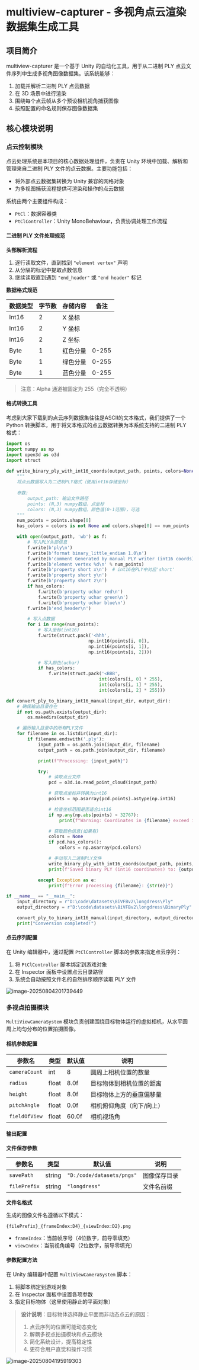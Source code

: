 # multiview-capturer - 多视角点云渲染数据集生成工具

## 项目简介

multiview-capturer 是一个基于 Unity 的自动化工具，用于从二进制 PLY 点云文件序列中生成多视角图像数据集。该系统能够：

1. 加载并解析二进制 PLY 点云数据
2. 在 3D 场景中进行渲染
3. 围绕每个点云帧从多个预设相机视角捕获图像
4. 按照配置的命名规则保存图像数据集

## 核心模块说明

### 点云控制模块

点云处理系统是本项目的核心数据处理组件，负责在 Unity 环境中加载、解析和管理来自二进制 PLY 文件的点云数据。主要功能包括：

- 将外部点云数据集转换为 Unity 兼容的网格对象
- 为多视图捕获流程提供可渲染和操作的点云数据

系统由两个主要组件构成：

- `PtCl`：数据容器类
- `PtClController`：Unity MonoBehaviour，负责协调处理工作流程

#### 二进制 PLY 文件处理规范

**头部解析流程**

1. 逐行读取文件，直到找到 `"element vertex"` 声明
2. 从分隔的标记中提取点数信息
3. 继续读取直到遇到 `"end_header"` 或 `"end header"` 标记

**数据格式规范**

| 数据类型 | 字节数 | 存储内容 | 备注  |
| -------- | ------ | -------- | ----- |
| Int16    | 2      | X 坐标   |       |
| Int16    | 2      | Y 坐标   |       |
| Int16    | 2      | Z 坐标   |       |
| Byte     | 1      | 红色分量 | 0-255 |
| Byte     | 1      | 绿色分量 | 0-255 |
| Byte     | 1      | 蓝色分量 | 0-255 |

> 注意：Alpha 通道被固定为 255（完全不透明）

#### 格式转换工具

考虑到大家下载到的点云序列数据集往往是ASCII的文本格式，我们提供了一个 Python 转换脚本，用于将文本格式的点云数据转换为本系统支持的二进制 PLY 格式：

```python
import os
import numpy as np
import open3d as o3d
import struct

def write_binary_ply_with_int16_coords(output_path, points, colors=None):
    """
    将点云数据写入为二进制PLY格式（使用int16存储坐标）
    
    参数:
        output_path: 输出文件路径
        points: (N,3) numpy数组，点坐标
        colors: (N,3) numpy数组，颜色值(0-1范围)，可选
    """
    num_points = points.shape[0]
    has_colors = colors is not None and colors.shape[0] == num_points

    with open(output_path, 'wb') as f:
        # 写入PLY头部信息
        f.write(b'ply\n')
        f.write(b'format binary_little_endian 1.0\n')
        f.write(b'comment Generated by manual PLY writer (int16 coords)\n')
        f.write(b'element vertex %d\n' % num_points)
        f.write(b'property short x\n')  # int16在PLY中对应'short'
        f.write(b'property short y\n')
        f.write(b'property short z\n')
        if has_colors:
            f.write(b'property uchar red\n')
            f.write(b'property uchar green\n')
            f.write(b'property uchar blue\n')
        f.write(b'end_header\n')

        # 写入点数据
        for i in range(num_points):
            # 写入坐标(int16)
            f.write(struct.pack('<hhh',
                               np.int16(points[i, 0]),
                               np.int16(points[i, 1]),
                               np.int16(points[i, 2])))

            # 写入颜色(uchar)
            if has_colors:
                f.write(struct.pack('<BBB',
                                   int(colors[i, 0] * 255),
                                   int(colors[i, 1] * 255),
                                   int(colors[i, 2] * 255)))

def convert_ply_to_binary_int16_manual(input_dir, output_dir):
    # 确保输出目录存在
    if not os.path.exists(output_dir):
        os.makedirs(output_dir)

    # 遍历输入目录中的所有PLY文件
    for filename in os.listdir(input_dir):
        if filename.endswith('.ply'):
            input_path = os.path.join(input_dir, filename)
            output_path = os.path.join(output_dir, filename)

            print(f"Processing: {input_path}")

            try:
                # 读取点云文件
                pcd = o3d.io.read_point_cloud(input_path)

                # 获取点坐标并转换为int16
                points = np.asarray(pcd.points).astype(np.int16)

                # 检查坐标范围是否适合int16
                if np.any(np.abs(points) > 32767):
                    print(f"Warning: Coordinates in {filename} exceed int16 range (-32768 to 32767)")

                # 获取颜色信息(如果有)
                colors = None
                if pcd.has_colors():
                    colors = np.asarray(pcd.colors)

                # 手动写入二进制PLY文件
                write_binary_ply_with_int16_coords(output_path, points, colors)
                print(f"Saved binary PLY (int16 coordinates) to: {output_path}")

            except Exception as e:
                print(f"Error processing {filename}: {str(e)}")

if __name__ == "__main__":
    input_directory = r"D:\code\datasets\8iVFBv2\longdress\Ply"
    output_directory = r"D:\code\datasets\8iVFBv2\longdress\BinaryPly"

    convert_ply_to_binary_int16_manual(input_directory, output_directory)
    print("Conversion completed!")
```

#### 点云序列配置

在 Unity 编辑器中，通过配置 `PtClController` 脚本的参数来指定点云序列：

1. 将 `PtClController` 脚本绑定到游戏对象
2. 在 Inspector 面板中设置点云目录路径
3. 系统会自动按照文件名的自然排序顺序读取 PLY 文件

![image-20250804201739449](./docs/image-20250804201739449.png)

### 多视点拍摄模块

`MultiViewCameraSystem` 模块负责创建围绕目标物体运行的虚拟相机，从水平圆周上均匀分布的位置拍摄图像。

#### 相机参数配置

| 参数名        | 类型  | 默认值 | 说明                      |
| ------------- | ----- | ------ | ------------------------- |
| `cameraCount` | int   | 8      | 圆周上相机位置的数量      |
| `radius`      | float | 8.0f   | 目标物体到相机位置的距离  |
| `height`      | float | 8.0f   | 目标物体上方的垂直偏移量  |
| `pitchAngle`  | float | 0.0f   | 相机俯仰角度（向下/向上） |
| `fieldOfView` | float | 60.0f  | 相机视场角                |

#### 输出配置

**文件保存参数**

| 参数名       | 类型   | 默认值                    | 说明         |
| ------------ | ------ | ------------------------- | ------------ |
| `savePath`   | string | `"D:/code/datasets/pngs"` | 图像保存目录 |
| `filePrefix` | string | `"longdress"`             | 文件名前缀   |

**文件名格式**

生成的图像文件名遵循以下模式：

```
{filePrefix}_{frameIndex:D4}_{viewIndex:D2}.png
```

- `frameIndex`：当前帧序号（4位数字，前导零填充）
- `viewIndex`：当前视角编号（2位数字，前导零填充）

#### 参数配置方法

在 Unity 编辑器中配置 `MultiViewCameraSystem` 脚本：

1. 将脚本绑定到游戏对象
2. 在 Inspector 面板中设置各项参数
3. 指定目标物体（这里使用静止的平面对象）

> **设计说明**：目标物体选择静止平面而非动态点云的原因：
>
> 1. 点云序列的位置可能动态变化
> 2. 解耦多视点拍摄模块和点云模块
> 3. 简化系统设计，提高稳定性
> 4. 更符合用户直觉和操作习惯

![image-20250804195919303](./docs/image-20250804195919303.png)